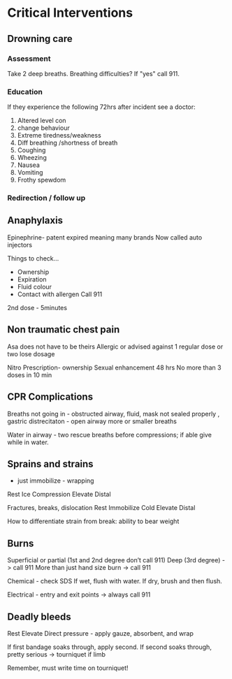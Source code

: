 # Critical Interventions

## Drowning care
### Assessment

Take 2 deep breaths. Breathing difficulties? If "yes" call 911.

### Education
If they experience the following 72hrs after incident see a doctor:

1. Altered level con 
2. change behaviour 
3. Extreme tiredness/weakness 
4. Diff breathing /shortness of breath
5. Coughing
6. Wheezing
7. Nausea
8. Vomiting
9. Frothy spewdom 

### Redirection / follow up

## Anaphylaxis 
Epinephrine- patent expired meaning many brands
Now called auto injectors 

Things to check… 
- Ownership
- Expiration
- Fluid colour
- Contact with allergen
Call 911

2nd dose - 5minutes 

## Non traumatic chest pain
Asa does not have to be theirs
Allergic or advised against
1 regular dose or two lose dosage 

Nitro
Prescription- ownership
Sexual enhancement 48 hrs
No more than 3 doses in 10 min

## CPR Complications

Breaths not going in - obstructed airway, fluid, mask not sealed properly , gastric distrecitaton - open airway more or smaller breaths

Water in airway - two rescue breaths before compressions; if able give while in water. 

## Sprains and strains
- just immobilize - wrapping
 
Rest
Ice
Compression
Elevate
Distal 

Fractures, breaks, dislocation
Rest
Immobilize
Cold
Elevate 
Distal

How to differentiate strain from break: ability to bear weight

## Burns

Superficial or partial (1st and 2nd degree don’t call 911)
Deep (3rd degree) -> call 911
More than just hand size burn -> call 911

Chemical - check SDS
If wet, flush with water.
If dry, brush and then flush. 

Electrical - entry and exit points -> always call 911

## Deadly bleeds

Rest
Elevate
Direct pressure - apply gauze, absorbent, and wrap

If first bandage soaks through, apply second. If second soaks through, pretty serious
-> tourniquet if limb

 Remember, must write time on tourniquet!